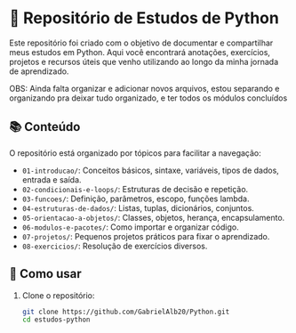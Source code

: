 # 🐍 Repositório de Estudos de Python

Este repositório foi criado com o objetivo de documentar e compartilhar meus estudos em Python. Aqui você encontrará anotações, exercícios, projetos e recursos úteis que venho utilizando ao longo da minha jornada de aprendizado.

OBS: Ainda falta organizar e adicionar novos arquivos, estou separando e organizando pra deixar tudo organizado, e ter todos os módulos concluídos

## 📚 Conteúdo

O repositório está organizado por tópicos para facilitar a navegação:

- `01-introducao/`: Conceitos básicos, sintaxe, variáveis, tipos de dados, entrada e saída.
- `02-condicionais-e-loops/`: Estruturas de decisão e repetição.
- `03-funcoes/`: Definição, parâmetros, escopo, funções lambda.
- `04-estruturas-de-dados/`: Listas, tuplas, dicionários, conjuntos.
- `05-orientacao-a-objetos/`: Classes, objetos, herança, encapsulamento.
- `06-modulos-e-pacotes/`: Como importar e organizar código.
- `07-projetos/`: Pequenos projetos práticos para fixar o aprendizado.
- `08-exercicios/`: Resolução de exercícios diversos.

## 🚀 Como usar

1. Clone o repositório:
   ```bash
   git clone https://github.com/GabrielAlb20/Python.git
   cd estudos-python
